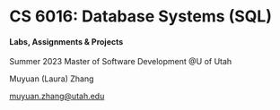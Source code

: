 # CS 6016: Database Systems (SQL)

#### Labs, Assignments & Projects

Summer 2023 Master of Software Development @U of Utah

Muyuan (Laura) Zhang

muyuan.zhang@utah.edu

